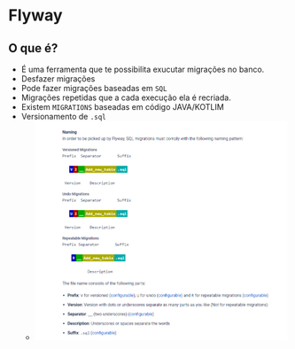 # Flyway

## O que é?

- É uma ferramenta que te possibilita exucutar migrações no banco.
- Desfazer migrações
- Pode fazer migrações baseadas em `SQL`
- Migrações repetidas que a cada execução ela é recriada.
- Existem `MIGRATIONS` baseadas em código JAVA/KOTLIM 
- Versionamento de `.sql`
  - ![alt](./imgs/versionamento.png)